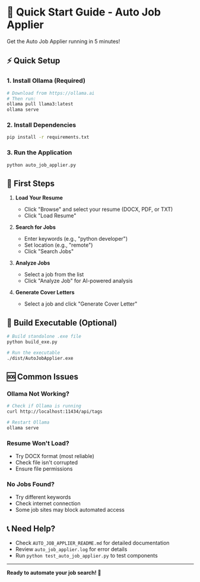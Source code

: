 # 🚀 Quick Start Guide - Auto Job Applier

Get the Auto Job Applier running in 5 minutes!

## ⚡ Quick Setup

### 1. Install Ollama (Required)
```bash
# Download from https://ollama.ai
# Then run:
ollama pull llama3:latest
ollama serve
```

### 2. Install Dependencies
```bash
pip install -r requirements.txt
```

### 3. Run the Application
```bash
python auto_job_applier.py
```

## 🎯 First Steps

1. **Load Your Resume**
   - Click "Browse" and select your resume (DOCX, PDF, or TXT)
   - Click "Load Resume"

2. **Search for Jobs**
   - Enter keywords (e.g., "python developer")
   - Set location (e.g., "remote")
   - Click "Search Jobs"

3. **Analyze Jobs**
   - Select a job from the list
   - Click "Analyze Job" for AI-powered analysis

4. **Generate Cover Letters**
   - Select a job and click "Generate Cover Letter"

## 🔧 Build Executable (Optional)

```bash
# Build standalone .exe file
python build_exe.py

# Run the executable
./dist/AutoJobApplier.exe
```

## 🆘 Common Issues

### Ollama Not Working?
```bash
# Check if Ollama is running
curl http://localhost:11434/api/tags

# Restart Ollama
ollama serve
```

### Resume Won't Load?
- Try DOCX format (most reliable)
- Check file isn't corrupted
- Ensure file permissions

### No Jobs Found?
- Try different keywords
- Check internet connection
- Some job sites may block automated access

## 📞 Need Help?

- Check `AUTO_JOB_APPLIER_README.md` for detailed documentation
- Review `auto_job_applier.log` for error details
- Run `python test_auto_job_applier.py` to test components

---

**Ready to automate your job search! 🎉** 